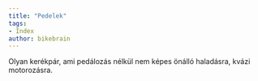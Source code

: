 ```yaml
---
title: "Pedelek"
tags:
- Index
author: bikebrain
---
```

Olyan kerékpár, ami pedálozás nélkül nem képes önálló haladásra, kvázi motorozásra.
